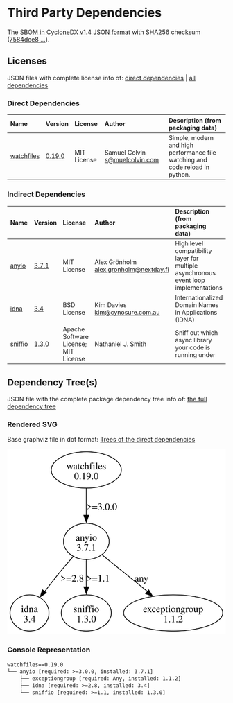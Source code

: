 # Third Party Dependencies

<!--[[[fill sbom_sha256()]]]-->
The [SBOM in CycloneDX v1.4 JSON format](https://git.sr.ht/~sthagen/sammen/blob/default/sbom/cdx.json) with SHA256 checksum ([7584dce8 ...](https://git.sr.ht/~sthagen/sammen/blob/default/sbom/cdx.json.sha256 "sha256:7584dce86c20e0e38b35dde541ac9166a02b19ff25d85f6abc25a37ebe6546c9")).
<!--[[[end]]] (checksum: 77451248cf4a51ea708f9034baa10535)-->
## Licenses 

JSON files with complete license info of: [direct dependencies](direct-dependency-licenses.json) | [all dependencies](all-dependency-licenses.json)

### Direct Dependencies

<!--[[[fill direct_dependencies_table()]]]-->
| Name                                                                | Version                                               | License     | Author                           | Description (from packaging data)                                            |
|:--------------------------------------------------------------------|:------------------------------------------------------|:------------|:---------------------------------|:-----------------------------------------------------------------------------|
| [watchfiles](https://github.com/samuelcolvin/watchfiles/watchfiles) | [0.19.0](https://pypi.org/project/watchfiles/0.19.0/) | MIT License | Samuel Colvin <s@muelcolvin.com> | Simple, modern and high performance file watching and code reload in python. |
<!--[[[end]]] (checksum: 033f2e9e2e846e0d984b2f1f5d8f7bab)-->

### Indirect Dependencies

<!--[[[fill indirect_dependencies_table()]]]-->
| Name                                                                | Version                                          | License                              | Author                                   | Description (from packaging data)                                                   |
|:--------------------------------------------------------------------|:-------------------------------------------------|:-------------------------------------|:-----------------------------------------|:------------------------------------------------------------------------------------|
| [anyio](https://anyio.readthedocs.io/en/stable/versionhistory.html) | [3.7.1](https://pypi.org/project/anyio/3.7.1/)   | MIT License                          | Alex Grönholm <alex.gronholm@nextday.fi> | High level compatibility layer for multiple asynchronous event loop implementations |
| [idna](https://github.com/kjd/idna)                                 | [3.4](https://pypi.org/project/idna/3.4/)        | BSD License                          | Kim Davies <kim@cynosure.com.au>         | Internationalized Domain Names in Applications (IDNA)                               |
| [sniffio](https://github.com/python-trio/sniffio)                   | [1.3.0](https://pypi.org/project/sniffio/1.3.0/) | Apache Software License; MIT License | Nathaniel J. Smith                       | Sniff out which async library your code is running under                            |
<!--[[[end]]] (checksum: b45063d8e5ad789c7cb04c114cf26cd6)-->

## Dependency Tree(s)

JSON file with the complete package dependency tree info of: [the full dependency tree](package-dependency-tree.json)

### Rendered SVG

Base graphviz file in dot format: [Trees of the direct dependencies](package-dependency-tree.dot.txt)

<img src="./package-dependency-tree.svg" alt="Trees of the direct dependencies" title="Trees of the direct dependencies"/>

### Console Representation

<!--[[[fill dependency_tree_console_text()]]]-->
````console
watchfiles==0.19.0
└── anyio [required: >=3.0.0, installed: 3.7.1]
    ├── exceptiongroup [required: Any, installed: 1.1.2]
    ├── idna [required: >=2.8, installed: 3.4]
    └── sniffio [required: >=1.1, installed: 1.3.0]
````
<!--[[[end]]] (checksum: c21dec1246d993f4ca124923db546bc5)-->
